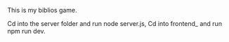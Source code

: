 This is my biblios game. 

Cd into the server folder and run node server.js, 
Cd into frontend_ and run npm run dev. 

